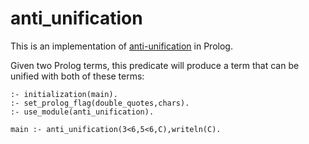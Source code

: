 # anti_unification
This is an implementation of [anti-unification](https://en.wikipedia.org/wiki/Anti-unification_(computer_science)) in Prolog.
 
Given two Prolog terms, this predicate will produce a term that can be unified with both of these terms:
 
    :- initialization(main).
    :- set_prolog_flag(double_quotes,chars).
    :- use_module(anti_unification).

    main :- anti_unification(3<6,5<6,C),writeln(C).
